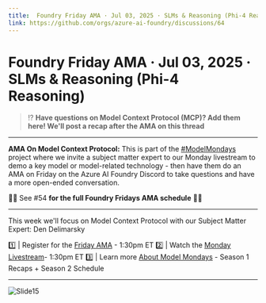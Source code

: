 ```yaml
---
title:  Foundry Friday AMA · Jul 03, 2025 · SLMs & Reasoning (Phi-4 Reasoning)
link: https://github.com/orgs/azure-ai-foundry/discussions/64
---
```


# Foundry Friday AMA · Jul 03, 2025 · SLMs & Reasoning (Phi-4 Reasoning)


> ⁉️ **Have questions on Model Context Protocol (MCP)? Add them here! We'll post a recap after the AMA on this thread**

---

**AMA On Model Context Protocol:**
This is part of the [#ModelMondays](https://aka.ms/model-mondays) project where we invite a subject matter expert to our Monday livestream to demo a key model or model-related technology - then have them do an AMA on Friday on the Azure AI Foundry Discord to take questions and have a more open-ended conversation. 

🌟🌟 See #54 **for the full Foundry Fridays AMA schedule** 🌟🌟

---


This week we'll focus on Model Context Protocol with our Subject Matter Expert: Den Delimarsky

1️⃣ | Register for the [Friday AMA](https://discord.com/invite/azureaifoundry?event=1382860621137317948) - 1:30pm ET
2️⃣ | Watch the [Monday Livestream](https://developer.microsoft.com/en-us/reactor/events/25906/)- 1:30pm ET
3️⃣ | Learn more [About Model Mondays](https://aka.ms/model-mondays) - Season 1 Recaps + Season 2 Schedule

---
![Slide15](https://github.com/user-attachments/assets/7357de02-d4a9-4400-97c5-2f408c6c6a23)


